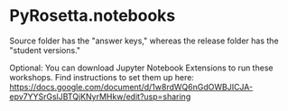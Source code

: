 # PyRosetta.notebooks

Source folder has the "answer keys," whereas the release folder has the "student versions."

Optional: You can download Jupyter Notebook Extensions to run these workshops.
Find instructions to set them up here: https://docs.google.com/document/d/1w8rdWQ6nGdOWBJICJA-epv7YYSrGslJBTQjKNyrMHkw/edit?usp=sharing 
